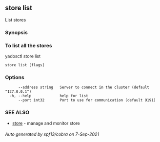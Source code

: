 ## store list

List stores

### Synopsis



### To list all the stores
yadosctl store list


```
store list [flags]
```

### Options

```
      --address string   Server to connect in the cluster (default "127.0.0.1")
  -h, --help             help for list
      --port int32       Port to use for communication (default 9191)
```

### SEE ALSO

* [store](store.md)	 - manage and monitor store

###### Auto generated by spf13/cobra on 7-Sep-2021
